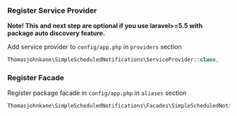 ### Register Service Provider

**Note! This and next step are optional if you use laravel>=5.5 with package
auto discovery feature.**

Add service provider to `config/app.php` in `providers` section
```php
Thomasjohnkane\SimpleScheduledNotifications\ServiceProvider::class,
```

### Register Facade

Register package facade in `config/app.php` in `aliases` section
```php
Thomasjohnkane\SimpleScheduledNotifications\Facades\SimpleScheduledNotifications::class,
```
